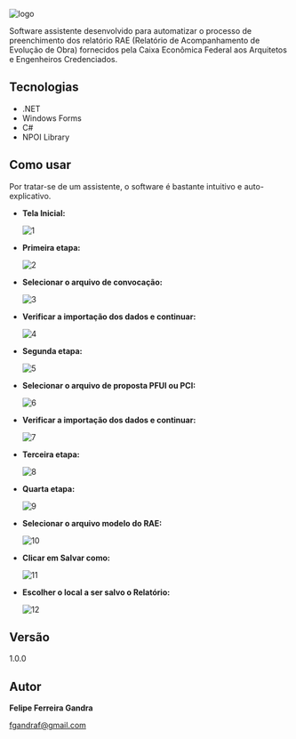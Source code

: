 ![logo](https://user-images.githubusercontent.com/41455881/196264371-577eab9c-62ab-4de1-ab02-cc04390a290f.png)

Software assistente desenvolvido para automatizar o processo de preenchimento dos relatório RAE (Relatório de Acompanhamento de Evolução de Obra) fornecidos pela Caixa Econômica Federal aos Arquitetos e Engenheiros Credenciados.

## Tecnologias

- .NET
- Windows Forms
- C#
- NPOI Library

## Como usar
Por tratar-se de um assistente, o software é bastante intuitivo e auto-explicativo.

- **Tela Inicial:**
  
  ![1](https://user-images.githubusercontent.com/41455881/196254033-263c5cda-b76a-4568-a45c-db9fde56e1d2.png)


- **Primeira etapa:**

  ![2](https://user-images.githubusercontent.com/41455881/196254664-87db47a8-d5cd-4869-9357-f66db8074860.png)


- **Selecionar o arquivo de convocação:**

  ![3](https://user-images.githubusercontent.com/41455881/196255272-9613c246-1cda-4e04-9ea5-248cad7df1da.png)


- **Verificar a importação dos dados e continuar:**

  ![4](https://user-images.githubusercontent.com/41455881/196255348-c10f7860-ab9e-44b3-8d3d-bfedfadd1443.png)


- **Segunda etapa:**

  ![5](https://user-images.githubusercontent.com/41455881/196255395-67ce9ef9-126c-4af2-b546-c52f9969c786.png)


- **Selecionar o arquivo de proposta PFUI ou PCI:**

  ![6](https://user-images.githubusercontent.com/41455881/196256595-c40d4ae7-be0e-469b-b761-a444a2c74150.png)


- **Verificar a importação dos dados e continuar:**

  ![7](https://user-images.githubusercontent.com/41455881/196261167-86691b2b-21e5-42dd-99c8-ca80a0e41614.png)


- **Terceira etapa:**

  ![8](https://user-images.githubusercontent.com/41455881/196256904-2cfba2b9-1c73-44b8-ad6a-2f0f605a449f.png)


- **Quarta etapa:**

  ![9](https://user-images.githubusercontent.com/41455881/196257087-9ece9a67-05d1-4021-9a8d-bbd2e8c20c65.png)


- **Selecionar o arquivo modelo do RAE:**

  ![10](https://user-images.githubusercontent.com/41455881/196257311-cd228ac2-e172-4b30-bea1-21eb0eeef646.png)


- **Clicar em Salvar como:**

  ![11](https://user-images.githubusercontent.com/41455881/196257611-39d08d49-6060-4878-b7b3-19def0c3fa04.png)


- **Escolher o local a ser salvo o Relatório:**

  ![12](https://user-images.githubusercontent.com/41455881/196261277-4a896934-bcf3-45a7-8923-2a39b2cfe826.png)



## Versão

1.0.0


## Autor

**Felipe Ferreira Gandra**

fgandraf@gmail.com
